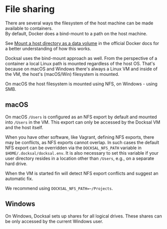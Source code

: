 # File sharing

There are several ways the filesystem of the host machine can be made available to containers.  
By default, Docker does a bind-mount to a path on the host machine.

See [Mount a host directory as a data volume](https://docs.docker.com/engine/tutorials/dockervolumes/#mount-a-host-directory-as-a-data-volume) 
in the official Docker docs for a better understanding of how this works.

Docksal uses the bind-mount approach as well. From the perspective of a container a local Linux path 
is mounted regardless of the host OS. That's because on macOS and Windows there's always a Linux VM and inside of the VM, 
the host's (macOS/Win) filesystem is mounted.

On macOS the host filesystem is mounted using NFS, on Windows - using SMB.

## macOS

On macOS `/Users` is configured as an NFS export by default and mounted into `/Users` in the VM. This export can only 
be accessed by the Docksal VM and the host itself.

When you have other software, like Vagrant, defining NFS exports, there may be conflicts, as NFS exports cannot overlap. 
In such cases the default NFS export can be overridden via the `DOCKSAL_NFS_PATH` variable in `$HOME/.docksal/docksal.env`. It is also necessary to set this variable if your user directory resides in a location other than `/Users`, e.g., on a separate hard drive.

When the VM is started fin will detect NFS export conflicts and suggest an automatic fix.

We recommend using `DOCKSAL_NFS_PATH=~/Projects`. 

## Windows

On Windows, Docksal sets up shares for all logical drives. These shares can be only accessed by the current Windows user.

